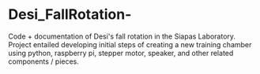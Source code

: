 # Desi_FallRotation-
Code + documentation of Desi's fall rotation in the Siapas Laboratory. Project entailed developing initial steps of creating a new training chamber using python, raspberry pi, stepper motor, speaker, and other related components / pieces. 
